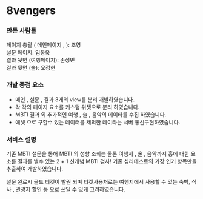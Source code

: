 # 8vengers


### 만든 사람들
페이지 총괄 ( 메인페이지 , ): 조영<br>
설문 페이지: 임동욱<br>
결과 뒷면 (여행페이지): 손성민<br>
결과 뒷면 (술): 오정현<br>

### 개발 중점 요소
- 메인 , 설문 , 결과 3개의 view를 분리 개발하였습니다.
- 각 각의 페이지 요소를 커스텀 위젯으로 분리 하였습니다.
- MBTI 결과 외 추가적인 여행 , 술 , 음악의 데이타를 수집 하였습니다.
- 에셋 으로 구할수 있는 데이터를 제외한 데이타는 서버 통신구현하였습니다.

### 서비스 설명

기존 MBTI 설문을 통해 MBTI 의 성향 조회는 물론 
여행지 , 술 , 음악까지 흥에 대한 요소를 결과를 낼수 있는 
2 + 1 신개념 MBTI 검사!
기존 심리테스트의 가장 인기 항목만을 추출하여 개발하였습니다.

설문 완료시 골드 티켓이 발권 되며 
티켓사용처로는 
여행지에서 사용할 수 있는  숙박, 식사 , 관광지 할인 등 으로 쓰일 수 있게 고려하였습니다.
 
